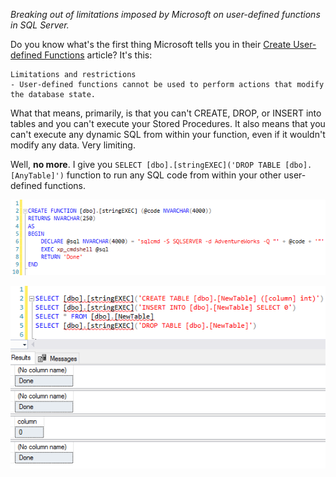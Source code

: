*Breaking out of limitations imposed by Microsoft on user-defined functions in SQL Server.*


Do you know what's the first thing Microsoft tells you in their [Create User-defined Functions](https://docs.microsoft.com/en-us/sql/relational-databases/user-defined-functions/create-user-defined-functions-database-engine?view=sql-server-2017) article?
It's this:
```
Limitations and restrictions
- User-defined functions cannot be used to perform actions that modify the database state.
```

What that means, primarily, is that you can't CREATE, DROP, or INSERT into tables and you can't execute your Stored Procedures. It also means that you can't execute any dynamic SQL from within your function, even if it wouldn't modify any data. Very limiting.

Well, **no more**. I give you `SELECT [dbo].[stringEXEC]('DROP TABLE [dbo].[AnyTable]')` function to run any SQL code from within your other user-defined functions.

![create function](./create.png)

![execute any sql from within your other functions](./exec.png)
